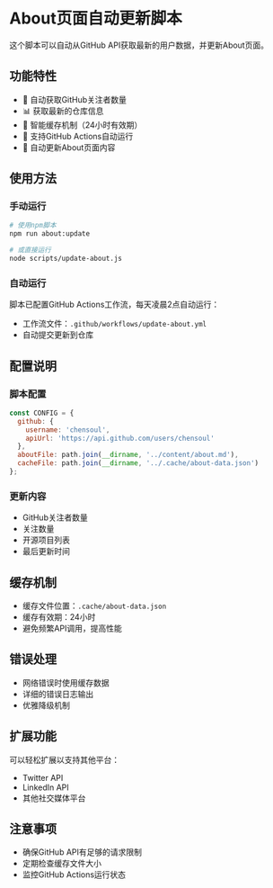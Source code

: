 # About页面自动更新脚本

这个脚本可以自动从GitHub API获取最新的用户数据，并更新About页面。

## 功能特性

- 🔄 自动获取GitHub关注者数量
- 📊 获取最新的仓库信息
- 💾 智能缓存机制（24小时有效期）
- 🤖 支持GitHub Actions自动运行
- 📝 自动更新About页面内容

## 使用方法

### 手动运行
```bash
# 使用npm脚本
npm run about:update

# 或直接运行
node scripts/update-about.js
```

### 自动运行
脚本已配置GitHub Actions工作流，每天凌晨2点自动运行：
- 工作流文件：`.github/workflows/update-about.yml`
- 自动提交更新到仓库

## 配置说明

### 脚本配置
```javascript
const CONFIG = {
  github: {
    username: 'chensoul',
    apiUrl: 'https://api.github.com/users/chensoul'
  },
  aboutFile: path.join(__dirname, '../content/about.md'),
  cacheFile: path.join(__dirname, '../.cache/about-data.json')
};
```

### 更新内容
- GitHub关注者数量
- 关注数量
- 开源项目列表
- 最后更新时间

## 缓存机制

- 缓存文件位置：`.cache/about-data.json`
- 缓存有效期：24小时
- 避免频繁API调用，提高性能

## 错误处理

- 网络错误时使用缓存数据
- 详细的错误日志输出
- 优雅降级机制

## 扩展功能

可以轻松扩展以支持其他平台：
- Twitter API
- LinkedIn API
- 其他社交媒体平台

## 注意事项

- 确保GitHub API有足够的请求限制
- 定期检查缓存文件大小
- 监控GitHub Actions运行状态




